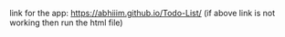 link for the app: https://abhiiim.github.io/Todo-List/ 
(if above link is not working then run the html file)
